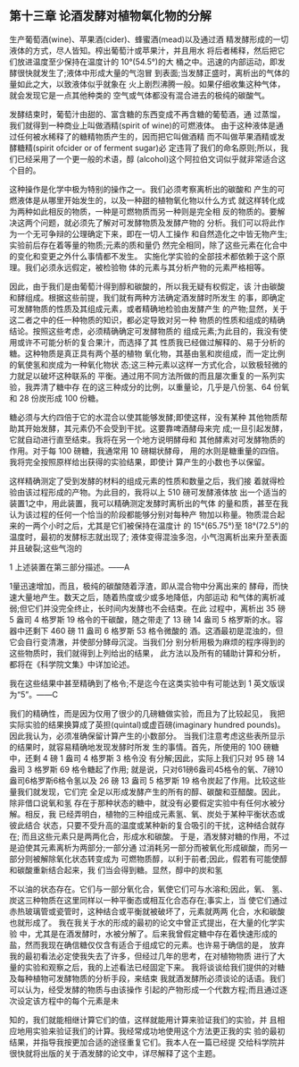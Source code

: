 ## 第十三章 论酒发酵对植物氧化物的分解
生产葡萄酒(wine)、苹果酒(cider)、蜂蜜酒(mead)以及通过酒 精发酵形成的一切液体的方式，尽人皆知。榨出葡萄汁或苹果汁，并且用水 将后者稀释，然后把它们放进温度至少保持在温度计的 10°(54.5°)的大 桶之中。迅速的内部运动，即发酵很快就发生了;液体中形成大量的气泡冒 到表面;当发酵正盛时，离析出的气体的量如此之大，以致液体似乎就象在 火上剧烈沸腾一般。如果仔细收集这种气体，就会发现它是一点其他种类的 空气或气体都没有混合进去的极纯的碳酸气。

发酵结束时，葡萄汁由甜的、富含糖的东西变成不再含糖的葡萄酒，通 过蒸馏，我们就得到一种商业上叫做酒精(spirit of wine)的可燃液体。 由于这种液体是通过任何被水稀释了的糖精物质产生的，因而把它叫做酒精 而不叫做苹果酒精或发酵糖精(spirit ofcider or of ferment sugar)必 定违背了我们的命名原则;所以，我们已经采用了一个更一般的术语，醇 (alcohol)这个阿拉伯文词似乎就非常适合这个目的。

这种操作是化学中极为特别的操作之一。我们必须考察离析出的碳酸和 产生的可燃液体是从哪里开始发生的，以及一种甜的植物氧化物以什么方式 就这样转化成为两种如此相反的物质，一种是可燃物质而另一种则是完全相 反的物质的。要解决这两个问题，就必须先了解对可发酵物质及发酵产物的 分析。我们可以将此作为一个无可争辩的公理确定下来，即在一切人工操作 和自然造化之中皆无物产生;实验前后存在着等量的物质;元素的质和量仍 然完全相同，除了这些元素在化合中的变化和变更之外什么事情都不发生。 实施化学实验的全部技术都依赖于这个原理。我们必须永远假定，被检验物 体的元素与其分析产物的元素严格相等。

因此，由于我们是由葡萄汁得到醇和碳酸的，所以我无疑有权假定，该 汁由碳酸和酵组成。根据这些前提，我们就有两种方法确定酒发酵时所发生 的事，即确定可发酵物质的性质及其组成元素，或者精确地检验由发酵产生 的产物;显然，关于这二者之中的任一种物质的知识，都必定导致对另一种 物质的性质和组成的精确结论。按照这些考虑，必须精确确定可发酵物质的 组成元素;为此目的，我没有使用或许不可能分析的复合果汁，而选择了其 性质我已经做过解释的、易于分析的糖。这种物质是真正具有两个基的植物 氧化物，其基由氢和炭组成，而一定比例的氧使氢和炭成为一种氧化物状 态;这三种元素以这样一方式化合，以致极轻微的力就足以破坏这种联系的 平衡。通过用不同方法所做的而且屡次重复的一系列实验，我弄清了糖中存 在的这三种成分的比例，以重量论，几乎是八份氢、64 份氧和 28 份炭形成 100 份糖。

  糖必须与大约四倍于它的水混合以使其能够发酵;即使这样，没有某种
其他物质帮助其开始发酵，其元素仍不会受到干扰。这要靠啤酒酵母来完 成;一旦引起发酵，它就自动进行直至结束。我将在另一个地方说明酵母和 其他酵素对可发酵物质的作用。对于每 100 磅糖，我通常用 10 磅糊状酵母， 用的水则是糖重量的四倍。我将完全按照原样给出获得的实验结果，即使计 算产生的小数也予以保留。



这样精确测定了受到发酵的材料的组成元素的性质和数量之后，我们接 着就得检验由该过程形成的产物。为此目的，我将以上 510 磅可发酵液体放 出一个适当的装置1之中，用此装置，我可以精确测定发酵时离析出的气体 的量和质，甚至在我认为该过程的任何一个恰当的阶段都能够分别对每种产 物加以称量。物质混合起来的一两个小时之后，尤其是它们被保持在温度计 的 15°(65.75°)至 18°(72.5°)的温度时，最初的发酵标志就出现了; 液体变得混浊多泡，小气泡离析出来升至表面并且破裂;这些气泡的

1 上述装置在第三部分描述。——A
  

1量迅速增加，而且，极纯的碳酸随着浮渣，即从混合物中分离出来的 酵母，而快速大量地产生。数天之后，随着热度或少或多地降低，内部运动 和气体的离析减弱;但它们并没完全终止，长时间内发酵也不会结束。在此 过程中，离析出 35 磅 5 盎司 4 格罗斯 19 格令的干碳酸，随之带走了 13 磅 14 盎司 5 格罗斯的水。容器中还剩下 460 磅 11 盎司 6 格罗斯 53 格令微酸的 酒。这酒最初是混浊的，但它会自行变清澈，并使部分酵母沉淀。当我们分 别分析用极为麻烦的程序得到的这些物质时，我们就得到上列给出的结果， 此方法以及所有的辅助计算和分析，都将在《科学院文集》中详加论述。

   我在这些结果中甚至精确到了格令;不是迄今在这类实验中有可能达到
1 英文版误为“5”。——C
 
我们的精确性，而是因为仅用了很少的几磅糖做实验，而且为了比较起见， 我把实际实验的结果换算成了英担(quintal)或虚百磅(imaginary hundred pounds)。因此我认为，必须准确保留计算产生的小数部分。
当我们注意考虑这些表所显示的结果时，就容易精确地发现发酵时所发 生的事情。首先，所使用的 100 磅糖中，还剩 4 磅 1 盎司 4 格罗斯 3 格令没 有分解;因此，实际上我们只对 95 磅 14 盎司 3 格罗斯 69 格令糖起了作用; 就是说，只对61磅6盎司45格令的氧、7磅10盎司6格罗斯6格令氢以及 26 磅 13 盎司 5 格罗斯 19 格令炭起了作用。比较这些量我们就发现，它们完 全足以形成发酵产生的所有的醇、碳酸和亚醋酸。因此，除非借口说氧和氢 存在于那种状态的糖中，就没有必要假定实验中有任何水被分解。相反，我 已经弄明白，植物的三种组成元素氢、氧、炭处于某种平衡状态或彼此结合 状态，只要不受升高的温度或某种新的复合吸引的干扰，这种结合就存在; 而且这些元素只是两两化合，形成水和碳酸。
于是，酒发酵对糖的作用，不过是迫使其元素离析为两部分;一部分通 过消耗另一部分而被氧化形成碳酸，而另一部分则被解除氧化状态转变成为 可燃物质醇，以利于前者;因此，假若有可能使醇和碳酸重新结合起来，我 们当会得到糖。显然，醇中的炭和氢



不以油的状态存在。它们与一部分氧化合，氧使它们可与水溶和;因此，氧、 氢、炭这三种物质在这里同样以一种平衡态或相互化合态存在;事实上，当 使它们通过赤热玻璃管或瓷管时，这种结合或平衡就被破坏了，元素就两两 化合，水和碳酸也就形成了。
我在我关于水的形成的最初的论文中曾正式提出，在大量的化学实验 中，尤其是在酒发酵时，水被分解了。后来我曾假定糖中存在着快速形成的 盐，然而我现在确信糖仅仅含有适合于组成它的元素。也许易于确信的是， 放弃我的最初看法必定使我失去了许多，但经过几年的思考，在对植物物质 进行了大量的实验和观察之后，我的上述看法已经固定下来。
  我将谈谈给我们提供的对糖及每种植物可发酵物质的分析手段，来结束
我就酒发酵所必须谈论的话语。我们可以认为，经受发酵的物质与由该操作
引起的产物形成一个代数方程;而且通过逐次设定该方程中的每个元素是未

知的，我们就能相继计算它们的值，这样就能用计算来验证我们的实验，并 且相应地用实验来验证我们的计算。我经常成功地使用这个方法更正我的实 验的最初结果，并指导我按更加合适的途径重复它们。我本人在一篇已经提 交给科学院并很快就将出版的关于酒发酵的论文中，详尽解释了这个主题。